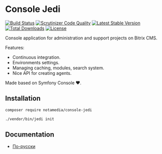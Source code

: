 # Console Jedi

[![Build Status](https://travis-ci.org/notamedia/console-jedi.svg)](https://travis-ci.org/notamedia/console-jedi)
[![Scrutinizer Code Quality](https://scrutinizer-ci.com/g/notamedia/console-jedi/badges/quality-score.png?b=master)](https://scrutinizer-ci.com/g/notamedia/console-jedi/?branch=master)
[![Latest Stable Version](https://poser.pugx.org/notamedia/console-jedi/v/stable)](https://packagist.org/packages/notamedia/console-jedi) 
[![Total Downloads](https://poser.pugx.org/notamedia/console-jedi/downloads)](https://packagist.org/packages/notamedia/console-jedi) 
[![License](https://poser.pugx.org/notamedia/console-jedi/license)](https://packagist.org/packages/notamedia/console-jedi)

Console application for administration and support projects on Bitrix CMS. 

Features:

* Continuous integration.
* Environments settings.
* Managing caching, modules, search system.
* Nice API for creating agents.

Made based on Symfony Console ♥.

## Installation

```bash
composer require notamedia/console-jedi

./vendor/bin/jedi init
```

## Documentation

* [По-русски](docs/ru/README.md)